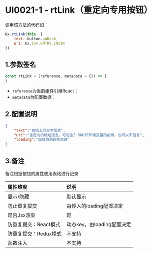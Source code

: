 # UI0021-1 - rtLink（重定向专用按钮）

调用该方法的代码如：

```js
Ux.rtLink(this, {
    text: button.goBack, 
    uri: Ux.Env.ENTRY_LOGIN
})
```

## 1.参数签名

```js
const rtLink = (reference, metadata = {}) => {
}
```

* `reference`为当前组件引用React；
* `metadata`为配置数据；

## 2.配置说明

```json
{
    "text":"按钮上的文字信息",
    "uri":"重定向的地址信息，可包含Z_ROUTE环境变量的前缀，也可以不包含",
    "loading":"加载效果的状态键"
}
```

## 3.备注

备注根据按钮的属性使用表格进行记录

| 属性维度 | 说明 |
| :--- | :--- |
| 显示/隐藏 | 默认显示 |
| 防止重复提交 | 由传入的loading配置决定 |
| 是否Jsx渲染 | 是 |
| 防重复提交：React模式 | 动态key，由loading配置决定 |
| 防重复提交：Redux模式 | 不支持 |
| 函数注入 | 不支持 |



